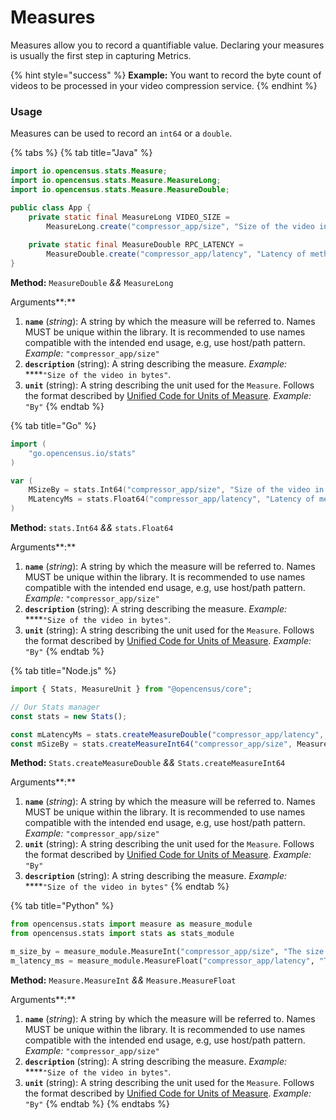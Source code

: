 # Measures

Measures allow you to record a quantifiable value. Declaring your measures is usually the first step in capturing Metrics.

{% hint style="success" %}
**Example:** You want to record the byte count of videos to be processed in your video compression service.
{% endhint %}

### **Usage**

Measures can be used to record an `int64` or a `double`.

{% tabs %}
{% tab title="Java" %}
```java
import io.opencensus.stats.Measure;
import io.opencensus.stats.Measure.MeasureLong;
import io.opencensus.stats.Measure.MeasureDouble;

public class App {
    private static final MeasureLong VIDEO_SIZE =
        MeasureLong.create("compressor_app/size", "Size of the video in bytes", "by");
    
    private static final MeasureDouble RPC_LATENCY =
        MeasureDouble.create("compressor_app/latency", "Latency of method in milliseconds", "ms");
}
```

**Method:** `MeasureDouble` _&&_ `MeasureLong`

Arguments**:**

1. **`name`** \(_string_\): A string by which the measure will be referred to. Names MUST be unique within the library. It is recommended to use names compatible with the intended end usage, e.g, use host/path pattern. _Example:_ `"compressor_app/size"`
2. **`description`** \(string\): A string describing the measure. _Example:_ ****`"Size of the video in bytes"`.
3. **`unit`** \(string\): A string describing the unit used for the `Measure`. Follows the format described by [Unified Code for Units of Measure](http://unitsofmeasure.org/ucum.html). _Example:_ `"By"`
{% endtab %}

{% tab title="Go" %}
```go
import (
	"go.opencensus.io/stats"
)

var (
	MSizeBy = stats.Int64("compressor_app/size", "Size of the video in bytes", "By")
    MLatencyMs = stats.Float64("compressor_app/latency", "Latency of method in milliseconds ", "ms")
)
```

**Method:** `stats.Int64` _&&_ `stats.Float64`

Arguments**:**

1. **`name`** \(_string_\): A string by which the measure will be referred to. Names MUST be unique within the library. It is recommended to use names compatible with the intended end usage, e.g, use host/path pattern. _Example:_ `"compressor_app/size"`
2. **`description`** \(string\): A string describing the measure. _Example:_ ****`"Size of the video in bytes"`.
3. **`unit`** \(string\): A string describing the unit used for the `Measure`. Follows the format described by [Unified Code for Units of Measure](http://unitsofmeasure.org/ucum.html). _Example:_ `"By"`
{% endtab %}

{% tab title="Node.js" %}
```javascript
import { Stats, MeasureUnit } from "@opencensus/core";

// Our Stats manager
const stats = new Stats();

const mLatencyMs = stats.createMeasureDouble("compressor_app/latency", MeasureUnit.MS, "The latency of the method in milliseconds");
const mSizeBy = stats.createMeasureInt64("compressor_app/size", MeasureUnit.BYTE, "The size of the video in bytes");
```

**Method:** `Stats.createMeasureDouble` _&&_ `Stats.createMeasureInt64`

Arguments**:**

1. **`name`** \(_string_\): A string by which the measure will be referred to. Names MUST be unique within the library. It is recommended to use names compatible with the intended end usage, e.g, use host/path pattern. _Example:_ `"compressor_app/size"`
2. **`unit`** \(string\): A string describing the unit used for the `Measure`. Follows the format described by [Unified Code for Units of Measure](http://unitsofmeasure.org/ucum.html). _Example:_ `"By"`
3. **`description`** \(string\): A string describing the measure. _Example:_ ****`"Size of the video in bytes"`
{% endtab %}

{% tab title="Python" %}
```python
from opencensus.stats import measure as measure_module
from opencensus.stats import stats as stats_module

m_size_by = measure_module.MeasureInt("compressor_app/size", "The size of the video in bytes", "By");
m_latency_ms = measure_module.MeasureFloat("compressor_app/latency", "The latency of the method in milliseconds", "ms")
```

**Method:** `Measure.MeasureInt` _&&_ `Measure.MeasureFloat`

Arguments**:**

1. **`name`** \(_string_\): A string by which the measure will be referred to. Names MUST be unique within the library. It is recommended to use names compatible with the intended end usage, e.g, use host/path pattern. _Example:_ `"compressor_app/size"`
2. **`description`** \(string\): A string describing the measure. _Example:_ ****`"Size of the video in bytes"`.
3. **`unit`** \(string\): A string describing the unit used for the `Measure`. Follows the format described by [Unified Code for Units of Measure](http://unitsofmeasure.org/ucum.html). _Example:_ `"By"`
{% endtab %}
{% endtabs %}

